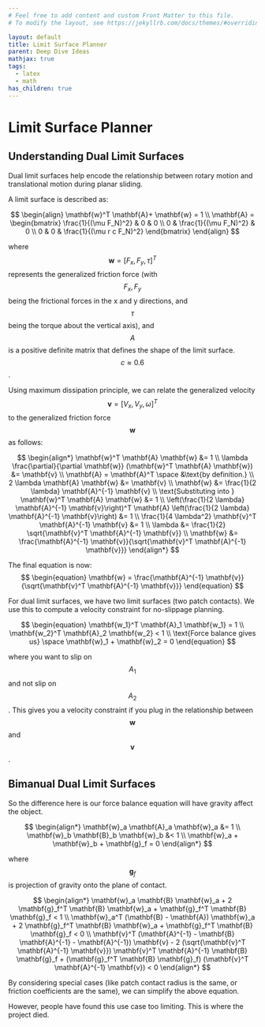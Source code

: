```yaml
---
# Feel free to add content and custom Front Matter to this file.
# To modify the layout, see https://jekyllrb.com/docs/themes/#overriding-theme-defaults

layout: default
title: Limit Surface Planner
parent: Deep Dive Ideas
mathjax: true
tags: 
  - latex
  - math
has_children: true
---
```


# Limit Surface Planner

## Understanding Dual Limit Surfaces

Dual limit surfaces help encode the relationship between rotary motion and translational motion during planar sliding. 

A limit surface is described as:

$$
\begin{align}
\mathbf{w}^T \mathbf{A}+ \mathbf{w} = 1 \\
\mathbf{A} = \begin{bmatrix}
\frac{1}{(\mu F_N)^2} & 0 & 0 \\
0 & \frac{1}{(\mu F_N)^2} & 0 \\
0 & 0 & \frac{1}{(\mu r c F_N)^2}
\end{bmatrix}
\end{align}
$$

where $$\mathbf{w} = [F_x, F_y, \tau]^T$$ represents the generalized friction force (with $$F_x, F_y$$ being the frictional forces in the x and y directions, and $$\tau$$ being the torque about the vertical axis), and $$A$$ is a positive definite matrix that defines the shape of the limit surface. $$c \approx 0.6$$.

Using maximum dissipation principle, we can relate the generalized velocity $$\mathbf{v} = [V_x, V_y, \omega]^T$$ to the generalized friction force $$\mathbf{w}$$ as follows:

$$
\begin{align*}
\mathbf{w}^T \mathbf{A} \mathbf{w} &= 1 \\
\lambda \frac{\partial}{\partial \mathbf{w}} (\mathbf{w}^T \mathbf{A} \mathbf{w}) &= \mathbf{v} \\
\mathbf{A} = \mathbf{A}^T \space &\text{by definition.} \\
2 \lambda \mathbf{A} \mathbf{w} &= \mathbf{v} \\
\mathbf{w} &= \frac{1}{2 \lambda} \mathbf{A}^{-1} \mathbf{v} \\
\text{Substituting into } \mathbf{w}^T \mathbf{A} \mathbf{w} &= 1 \\
\left(\frac{1}{2 \lambda} \mathbf{A}^{-1} \mathbf{v}\right)^T \mathbf{A} \left(\frac{1}{2 \lambda} \mathbf{A}^{-1} \mathbf{v}\right) &= 1 \\
\frac{1}{4 \lambda^2} \mathbf{v}^T \mathbf{A}^{-1} \mathbf{v} &= 1 \\
\lambda &= \frac{1}{2} \sqrt{\mathbf{v}^T \mathbf{A}^{-1} \mathbf{v}} \\
\mathbf{w} &= \frac{\mathbf{A}^{-1} \mathbf{v}}{\sqrt{\mathbf{v}^T \mathbf{A}^{-1} \mathbf{v}}}
\end{align*}
$$

The final equation is now:
$$
\begin{equation}
\mathbf{w} = \frac{\mathbf{A}^{-1} \mathbf{v}}{\sqrt{\mathbf{v}^T \mathbf{A}^{-1} \mathbf{v}}}
\end{equation}
$$

For dual limit surfaces, we have two limit surfaces (two patch contacts). We use this to compute a velocity constraint for no-slippage planning.

$$
\begin{equation}
\mathbf{w_1}^T \mathbf{A}_1 \mathbf{w_1} = 1 \\
\mathbf{w_2}^T \mathbf{A}_2 \mathbf{w_2} < 1 \\
\text{Force balance gives us} \space \mathbf{w}_1 + \mathbf{w}_2 = 0
\end{equation}
$$

where you want to slip on $$A_1$$ and not slip on $$A_2$$. This gives you a velocity constraint if you plug in the relationship between $$\mathbf{w}$$ and $$\mathbf{v}$$.

## Bimanual Dual Limit Surfaces

So the difference here is our force balance equation will have gravity affect the object.

$$
\begin{align*}
\mathbf{w}_a \mathbf{A}_a \mathbf{w}_a &= 1 \\
\mathbf{w}_b \mathbf{B}_b \mathbf{w}_b &< 1 \\
\mathbf{w}_a + \mathbf{w}_b + \mathbf{g}_f = 0
\end{align*}
$$

where $$\mathbf{g}_f$$ is projection of gravity onto the plane of contact.

$$
\begin{align*}
\mathbf{w}_a \mathbf{B} \mathbf{w}_a + 2 \mathbf{g}_f^T \mathbf{B} \mathbf{w}_a + \mathbf{g}_f^T \mathbf{B} \mathbf{g}_f < 1 \\
\mathbf{w}_a^T (\mathbf{B} - \mathbf{A}) \mathbf{w}_a + 2 \mathbf{g}_f^T \mathbf{B} \mathbf{w}_a + \mathbf{g}_f^T \mathbf{B} \mathbf{g}_f < 0 \\
\mathbf{v}^T (\mathbf{A}^{-1} - \mathbf{B} \mathbf{A}^{-1} - \mathbf{A}^{-1}) \mathbf{v} - 2 (\sqrt{\mathbf{v}^T \mathbf{A}^{-1} \mathbf{v}}) \mathbf{v}^T \mathbf{A}^{-1} \mathbf{B} \mathbf{g}_f + (\mathbf{g}_f^T \mathbf{B} \mathbf{g}_f) (\mathbf{v}^T \mathbf{A}^{-1} \mathbf{v}) < 0
\end{align*}
$$


By considering special cases (like patch contact radius is the same, or friction coefficients are the same), we can simplify the above equation.

However, people have found this use case too limiting. This is where the project died.